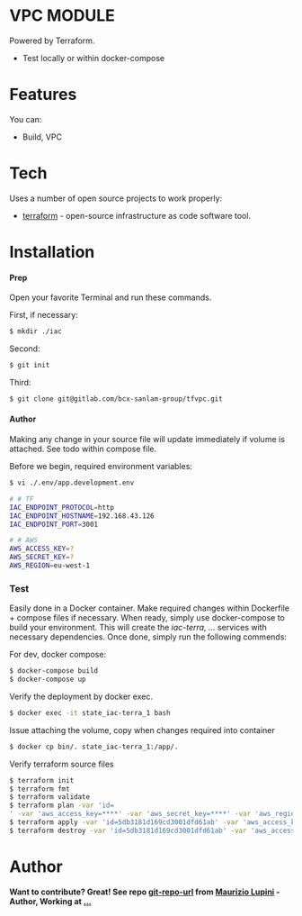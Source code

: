 # VPC MODULE

Powered by Terraform.

  - Test locally or within docker-compose

# Features

You can:
  - Build, VPC

# Tech

Uses a number of open source projects to work properly:

* [terraform] - open-source infrastructure as code software tool.

# Installation


#### Prep

Open your favorite Terminal and run these commands.

First, if necessary:
```sh
$ mkdir ./iac
```
Second:
```sh
$ git init
```
Third:
```sh
$ git clone git@gitlab.com/bcx-sanlam-group/tfvpc.git 
```

#### Author

Making any change in your source file will update immediately if volume is attached. See todo within compose file.

Before we begin, required environment variables:
```sh
$ vi ./.env/app.development.env

# # TF
IAC_ENDPOINT_PROTOCOL=http
IAC_ENDPOINT_HOSTNAME=192.168.43.126
IAC_ENDPOINT_PORT=3001

# # AWS
AWS_ACCESS_KEY=?
AWS_SECRET_KEY=?
AWS_REGION=eu-west-1
```


### Test

Easily done in a Docker container.
Make required changes within Dockerfile + compose files if necessary. When ready, simply use docker-compose to build your environment.
This will create the *iac-terra, ...* services with necessary dependencies.
Once done, simply run the following commends:

For dev, docker compose:
```sh
$ docker-compose build
$ docker-compose up
```

Verify the deployment by docker exec. 
```sh
$ docker exec -it state_iac-terra_1 bash
```

Issue attaching the volume, copy when changes required into container
```sh
$ docker cp bin/. state_iac-terra_1:/app/.
```

Verify terraform source files
```sh
$ terraform init
$ terraform fmt
$ terraform validate
$ terraform plan -var 'id=
' -var 'aws_access_key=****' -var 'aws_secret_key=****' -var 'aws_region=eu-west-1'
$ terraform apply -var 'id=5db3181d169cd3001dfd61ab' -var 'aws_access_key=****' -var 'aws_secret_key=****' -var 'aws_region=eu-west-1'
$ terraform destroy -var 'id=5db3181d169cd3001dfd61ab' -var 'aws_access_key=****' -var 'aws_secret_key=****' -var 'aws_region=eu-west-1'
```

# Author
**Want to contribute? Great! See repo [git-repo-url] from [Maurizio Lupini][mo]    -Author, Working at [...][linkIn]**


   [mo]: <https://github.com/molupini>
   [linkIn]: <https://za.linkedin.com/in/mauriziolupini>
   [git-repo-url]: <https://gitlab.com/bcx-sanlam-group/>
   [terraform]: <https://www.terraform.io/>